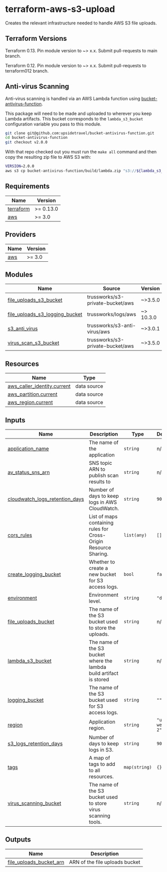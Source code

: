 
# terraform-aws-s3-upload

Creates the relevant infrastructure needed to handle AWS S3 file uploads.

## Terraform Versions

Terraform 0.13. Pin module version to ~> x.x. Submit pull-requests to main branch.

Terraform 0.12. Pin module version to ~> x.x. Submit pull-requests to terraform012 branch.

## Anti-virus Scanning

Anti-virus scanning is handled via an AWS Lambda function using
[bucket-antivirus-function](https://github.com/upsidetravel/bucket-antivirus-function).

This package will need to be made and uploaded to wherever you keep Lambda artifacts. This bucket corresponds
to the `lambda_s3_bucket` configuration variable you pass to this module.


```sh
git clone git@github.com:upsidetravel/bucket-antivirus-function.git
cd bucket-antivirus-function
git checkout v2.0.0
```

With that repo checked out you must run the `make all` command and then copy the resulting zip file
to AWS S3 with:

```sh
VERSION=2.0.0
aws s3 cp bucket-antivirus-function/build/lambda.zip "s3://${lambda_s3_bucket}/anti-virus/${VERSION}/anti-virus.zip"
```

<!-- BEGINNING OF PRE-COMMIT-TERRAFORM DOCS HOOK -->
## Requirements

| Name | Version |
|------|---------|
| <a name="requirement_terraform"></a> [terraform](#requirement\_terraform) | >= 0.13.0 |
| <a name="requirement_aws"></a> [aws](#requirement\_aws) | >= 3.0 |

## Providers

| Name | Version |
|------|---------|
| <a name="provider_aws"></a> [aws](#provider\_aws) | >= 3.0 |

## Modules

| Name | Source | Version |
|------|--------|---------|
| <a name="module_file_uploads_s3_bucket"></a> [file\_uploads\_s3\_bucket](#module\_file\_uploads\_s3\_bucket) | trussworks/s3-private-bucket/aws | ~>3.5.0 |
| <a name="module_file_uploads_s3_logging_bucket"></a> [file\_uploads\_s3\_logging\_bucket](#module\_file\_uploads\_s3\_logging\_bucket) | trussworks/logs/aws | ~> 10.3.0 |
| <a name="module_s3_anti_virus"></a> [s3\_anti\_virus](#module\_s3\_anti\_virus) | trussworks/s3-anti-virus/aws | ~>3.0.1 |
| <a name="module_virus_scan_s3_bucket"></a> [virus\_scan\_s3\_bucket](#module\_virus\_scan\_s3\_bucket) | trussworks/s3-private-bucket/aws | ~>3.5.0 |

## Resources

| Name | Type |
|------|------|
| [aws_caller_identity.current](https://registry.terraform.io/providers/hashicorp/aws/latest/docs/data-sources/caller_identity) | data source |
| [aws_partition.current](https://registry.terraform.io/providers/hashicorp/aws/latest/docs/data-sources/partition) | data source |
| [aws_region.current](https://registry.terraform.io/providers/hashicorp/aws/latest/docs/data-sources/region) | data source |

## Inputs

| Name | Description | Type | Default | Required |
|------|-------------|------|---------|:--------:|
| <a name="input_application_name"></a> [application\_name](#input\_application\_name) | The name of the application | `string` | n/a | yes |
| <a name="input_av_status_sns_arn"></a> [av\_status\_sns\_arn](#input\_av\_status\_sns\_arn) | SNS topic ARN to publish scan results to | `string` | n/a | yes |
| <a name="input_cloudwatch_logs_retention_days"></a> [cloudwatch\_logs\_retention\_days](#input\_cloudwatch\_logs\_retention\_days) | Number of days to keep logs in AWS CloudWatch. | `string` | `90` | no |
| <a name="input_cors_rules"></a> [cors\_rules](#input\_cors\_rules) | List of maps containing rules for Cross-Origin Resource Sharing. | `list(any)` | `[]` | no |
| <a name="input_create_logging_bucket"></a> [create\_logging\_bucket](#input\_create\_logging\_bucket) | Whether to create a new bucket for S3 access logs. | `bool` | `false` | no |
| <a name="input_environment"></a> [environment](#input\_environment) | Environment level. | `string` | `"dev"` | no |
| <a name="input_file_uploads_bucket"></a> [file\_uploads\_bucket](#input\_file\_uploads\_bucket) | The name of the S3 bucket used to store the uploads. | `string` | n/a | yes |
| <a name="input_lambda_s3_bucket"></a> [lambda\_s3\_bucket](#input\_lambda\_s3\_bucket) | The name of the S3 bucket where the lambda build artifact is stored | `string` | n/a | yes |
| <a name="input_logging_bucket"></a> [logging\_bucket](#input\_logging\_bucket) | The name of the S3 bucket used for S3 access logs. | `string` | `""` | no |
| <a name="input_region"></a> [region](#input\_region) | Application region. | `string` | `"us-west-2"` | no |
| <a name="input_s3_logs_retention_days"></a> [s3\_logs\_retention\_days](#input\_s3\_logs\_retention\_days) | Number of days to keep logs in S3. | `string` | `90` | no |
| <a name="input_tags"></a> [tags](#input\_tags) | A map of tags to add to all resources. | `map(string)` | `{}` | no |
| <a name="input_virus_scanning_bucket"></a> [virus\_scanning\_bucket](#input\_virus\_scanning\_bucket) | The name of the S3 bucket used to store virus scanning tools. | `string` | n/a | yes |

## Outputs

| Name | Description |
|------|-------------|
| <a name="output_file_uploads_bucket_arn"></a> [file\_uploads\_bucket\_arn](#output\_file\_uploads\_bucket\_arn) | ARN of the file uploads bucket |
<!-- END OF PRE-COMMIT-TERRAFORM DOCS HOOK -->
